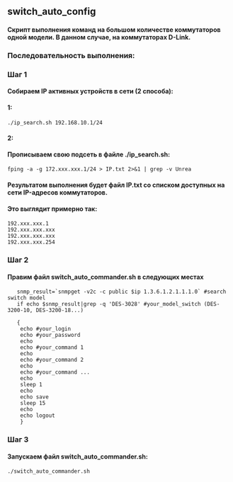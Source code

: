## switch_auto_config
#### Скрипт выполнения команд на большом количестве коммутаторов одной модели. В данном случае, на коммутаторах D-Link.


### Последовательность выполнения:
### Шаг 1

#### Собираем IP активных устройств в сети (2 способа):

#### 1:
```
./ip_search.sh 192.168.10.1/24
```

#### 2:
#### Прописываем свою подсеть в файле ./ip_search.sh:

```
fping -a -g 172.xxx.xxx.1/24 > IP.txt 2>&1 | grep -v Unrea
```
#### Результатом выполнения будет файл IP.txt со списком доступных на сети IP-адресов коммутаторов.
#### Это выглядит примерно так:
```
192.xxx.xxx.1
192.xxx.xxx.xxx
192.xxx.xxx.xxx
192.xxx.xxx.254
```

### Шаг 2
#### Правим файл switch_auto_commander.sh в следующих местах
```
   snmp_result=`snmpget -v2c -c public $ip 1.3.6.1.2.1.1.1.0` #search switch model
   if echo $snmp_result|grep -q 'DES-3028' #your_model_switch (DES-3200-10, DES-3200-18...) 

   {
    echo #your_login
    echo #your_password
    echo
    echo #your_command 1
    echo
    echo #your_command 2
    echo
    echo #your_command ...
    echo
    sleep 1
    echo
    echo save
    sleep 15
    echo
    echo logout
    }
```
### Шаг 3
#### Запускаем файл switch_auto_commander.sh:
```
./switch_auto_commander.sh
```
